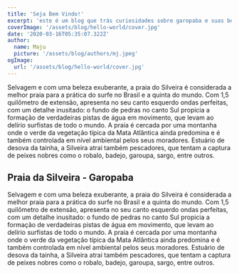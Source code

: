 ```yaml
---
title: 'Seja Bem Vindo!'
excerpt: 'este é um blog que trás curiosidades sobre garopaba e suas belezas naturais'
coverImage: '/assets/blog/hello-world/cover.jpg'
date: '2020-03-16T05:35:07.322Z'
author:
  name: Maju
  picture: '/assets/blog/authors/mj.jpeg'
ogImage:
  url: '/assets/blog/hello-world/cover.jpg'
---
```


Selvagem e com uma beleza exuberante, a praia do Silveira é considerada a melhor praia para a prática do surfe no Brasil e a quinta do mundo. Com 1,5 quilômetro de extensão, apresenta no seu canto esquerdo ondas perfeitas, com um detalhe inusitado: o fundo de pedras no canto Sul propicia a formação de verdadeiras pistas de água em movimento, que levam ao delírio surfistas de todo o mundo. A praia é cercada por uma montanha onde o verde da vegetação típica da Mata Atlântica ainda predomina e é também controlada em nível ambiental pelos seus moradores. Estuário de desova da tainha, a Silveira atrai também pescadores, que tentam a captura de peixes nobres como o robalo, badejo, garoupa, sargo, entre outros.

## Praia da Silveira - Garopaba

Selvagem e com uma beleza exuberante, a praia do Silveira é considerada a melhor praia para a prática do surfe no Brasil e a quinta do mundo. Com 1,5 quilômetro de extensão, apresenta no seu canto esquerdo ondas perfeitas, com um detalhe inusitado: o fundo de pedras no canto Sul propicia a formação de verdadeiras pistas de água em movimento, que levam ao delírio surfistas de todo o mundo. A praia é cercada por uma montanha onde o verde da vegetação típica da Mata Atlântica ainda predomina e é também controlada em nível ambiental pelos seus moradores. Estuário de desova da tainha, a Silveira atrai também pescadores, que tentam a captura de peixes nobres como o robalo, badejo, garoupa, sargo, entre outros.